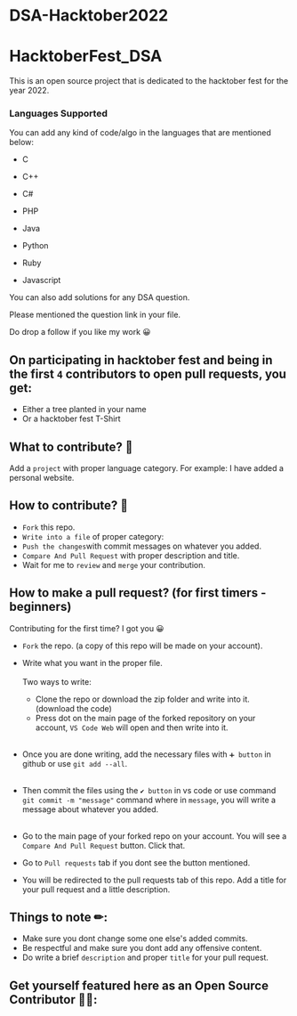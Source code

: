 # DSA-Hacktober2022

# HacktoberFest_DSA

This is an open source project that is dedicated to the hacktober fest for the year 2022. 

### Languages Supported

You can add any kind of code/algo in the languages that are mentioned below:

* C

* C++

* C#

* PHP

* Java

* Python

* Ruby

* Javascript


You can also add solutions for any DSA question. 

Please mentioned the question link in your file.

Do drop a follow if you like my work 😀

## On participating in hacktober fest and being in the first `4` contributors to open pull requests, you get:
- Either a tree planted in your name
- Or a hacktober fest T-Shirt

## What to contribute? 🤔

Add a `project` with proper language category.
For example: I have added a personal website.


## How to contribute? 🤝

- `Fork` this repo.
- `Write into a file` of proper category: <br/>
- `Push the changes`with commit messages on whatever you added.
- `Compare And Pull Request` with proper description and title.
-  Wait for me to `review` and `merge` your contribution.

## How to make a pull request? (for first timers - beginners)

Contributing for the first time? I got you 😀

- `Fork` the repo. (a copy of this repo will be made on your account).


- Write what you want in the proper file.<br/><br/>
    Two ways to write: <br/>
  - Clone the repo or download the zip folder and write into it. (download the code)
  - Press dot on the main page of the forked repository on your account, `VS Code Web` will open and then write into it.<br/><br/>
- Once you are done writing, add the necessary files with `➕ button` in github or use `git add --all`.<br/><br/>
- Then commit the files using the `✔ button` in vs code or use command `git commit -m "message"` command where in `message`, you will write a message about whatever you added.<br/><br/>


- Go to the main page of your forked repo on your account. You will see a `Compare And Pull Request` button. Click that.


- Go to `Pull requests` tab if you dont see the button mentioned.


- You will be redirected to the pull requests tab of this repo. Add a title for your pull request and a little description.

## Things to note ✏:

- Make sure you dont change some one else's added commits.
- Be respectful and make sure you dont add any offensive content.
- Do write a brief `description` and proper `title` for your pull request.


## Get yourself featured here as an Open Source Contributor 🎉🙌:
